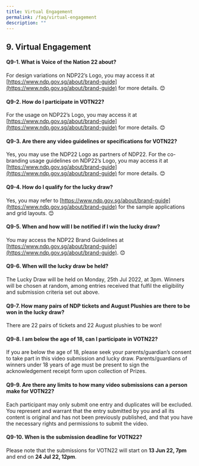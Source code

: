```yaml
---
title: Virtual Engagement
permalink: /faq/virtual-engagement
description: ""
---
```

## 9. Virtual Engagement

#### Q9-1.  What is Voice of the Nation 22 about?
For design variations on NDP22’s Logo, you may access it at [https://www.ndp.gov.sg/about/brand-guide](https://www.ndp.gov.sg/about/brand-guide) for more details. 😊

#### Q9-2.  How do I participate in VOTN22?
For the usage on NDP22’s Logo, you may access it at [https://www.ndp.gov.sg/about/brand-guide](https://www.ndp.gov.sg/about/brand-guide) for more details. 😊

#### Q9-3.  Are there any video guidelines or specifications for VOTN22?
Yes, you may use the NDP22 Logo as partners of NDP22. For the co-branding usage guidelines on NDP22’s Logo, you may access it at [https://www.ndp.gov.sg/about/brand-guide](https://www.ndp.gov.sg/about/brand-guide) for more details. 😊

#### Q9-4.  How do I qualify for the lucky draw?
Yes, you may refer to [https://www.ndp.gov.sg/about/brand-guide](https://www.ndp.gov.sg/about/brand-guide) for the sample applications and grid layouts. 😊

#### Q9-5.  When and how will I be notified if I win the lucky draw?
You may access the NDP22 Brand Guidelines at [https://www.ndp.gov.sg/about/brand-guide](https://www.ndp.gov.sg/about/brand-guide). 😊

#### Q9-6. When will the lucky draw be held?
The Lucky Draw will be held on Monday, 25th Jul 2022, at 3pm. Winners will be chosen at random, among entries received that fulfil the eligibility and submission criteria set out above. 


#### Q9-7. How many pairs of NDP tickets and August Plushies are there to be won in the lucky draw?
There are 22 pairs of tickets and 22 August plushies to be won!


#### Q9-8. I am below the age of 18, can I participate in VOTN22? 
If you are below the age of 18, please seek your parents/guardian’s consent to take part in this video submission and lucky draw. Parents/guardians of winners under 18 years of age must be present to sign the acknowledgement receipt form upon collection of Prizes.


#### Q9-9. Are there any limits to how many video submissions can a person make for VOTN22?
Each participant may only submit one entry and duplicates will be excluded. You represent and warrant that the entry submitted by you and all its content is original and has not been previously published, and that you have the necessary rights and permissions to submit the video. 
 
 
#### Q9-10. When is the submission deadline for VOTN22?
 Please note that the submissions for VOTN22 will start on **13 Jun 22, 7pm** and end on **24 Jul 22, 12pm**.